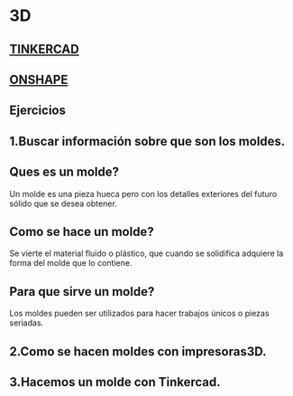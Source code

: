 # 3D

[TINKERCAD](https://github.com/ANGEY33/3D/blob/main/Tinkercad.md)
---
[ONSHAPE](https://github.com/ANGEY33/3D/blob/main/Onshape.md)
---


## Ejercicios

1.Buscar información sobre que son los moldes.
---
Ques es un molde?
---
Un molde es una pieza hueca pero con los detalles exteriores del futuro sólido que se desea obtener. 

Como se hace un molde?
---
Se vierte el material fluido o plástico, que cuando se solidifica adquiere la forma del molde que lo contiene.

Para que sirve un molde?
---
Los moldes pueden ser utilizados para hacer trabajos únicos o piezas seriadas.

2.Como se hacen moldes con impresoras3D.
---

3.Hacemos un molde con Tinkercad.
---
